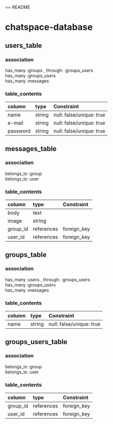 == README
# chatspace-database

## users_table

### association
has_many :groups , through: :groups_users<br>
has_many :groups_users<br>
has_many :messages

### table_contents
|column     |type      |Constraint               |
|:---       |:---      |:---                     |
|name       |string    |null: false/unique: true |
|e-mail     |string    |null: false/unique: true |
|password   |string    |null: false/unique: true |

## messages_table

### association
belongs_to :group<br>
belongs_to :user

### table_contents
|column     |type      |Constraint |
|:---       |:---      |:---       |
|body       |text      |           |
|image      |string    |           |
|group_id   |references|foreign_key|
|user_id    |references|foreign_key|

## groups_table

### association
has_many :users , through: :groups_users<br>
has_many :groups_users<br>
has_many :messages

### table_contents
|column     |type   |Constraint              |
|:---       |:---   |:---                    |
|name       |string |null: false/unique: true|

## groups_users_table

### association
belongs_to :group<br>
belongs_to :user

### table_contents
|column     |type      |Constraint |
|:---       |:---      |:---       |
|group_id   |references|foreign_key|
|user_id    |references|foreign_key|